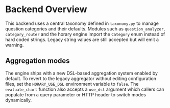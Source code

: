 # Backend Overview

This backend uses a central taxonomy defined in `taxonomy.py` to manage
question categories and their defaults. Modules such as
`question_analyzer`, `category_router` and the horary engine import the
`Category` enum instead of hard coded strings. Legacy string values are
still accepted but will emit a warning.

## Aggregation modes

The engine ships with a new DSL-based aggregation system enabled by
default. To revert to the legacy aggregator without editing
configuration files, set the `HORARY_USE_DSL` environment variable to
`false`. The `evaluate_chart` function also accepts a `use_dsl` argument
which callers can populate from a query parameter or HTTP header to
switch modes dynamically.
